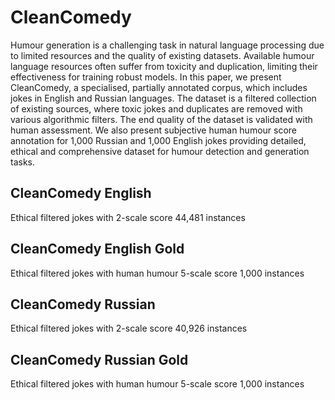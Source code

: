 # CleanComedy

Humour generation is a challenging task in natural language processing due to limited resources and the quality of existing datasets. Available humour language resources often suffer from toxicity and duplication, limiting their effectiveness for training robust models. In this paper, we present CleanComedy, a specialised, partially annotated corpus, which includes jokes in English and Russian languages. The dataset is a filtered collection of existing sources, where toxic jokes and duplicates are removed with various algorithmic filters. The end quality of the dataset is validated with human assessment. We also present subjective human  humour score annotation for 1,000 Russian and 1,000 English jokes providing detailed, ethical and comprehensive dataset for humour detection and generation tasks.

## CleanComedy English 
Ethical filtered jokes with 2-scale score 
44,481 instances

## CleanComedy English Gold 
Ethical filtered jokes with human humour 5-scale score
1,000 instances

## CleanComedy Russian 
Ethical filtered jokes with 2-scale score 
40,926 instances


## CleanComedy Russian Gold 
Ethical filtered jokes with human humour 5-scale score
1,000 instances
